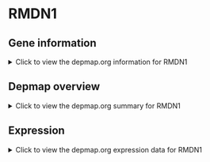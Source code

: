 <h1>RMDN1</h1>

<h2>Gene information</h2>
<details>
  <summary>Click to view the depmap.org information for RMDN1</summary>
  <p><a href="https://depmap.org/portal/gene/RMDN1?tab=about" target="_BLANK">Open page in a new tab...</a></p>
  <iframe src="https://depmap.org/portal/gene/RMDN1?tab=about" style="border:none;width:100%;height:800px"></iframe>
</details>

<h2>Depmap overview</h2>
<details>
  <summary>Click to view the depmap.org summary for RMDN1</summary>
  <p><a href="https://depmap.org/portal/gene/RMDN1?tab=overview" target="_BLANK">Open page in a new tab...</a></p>
  <iframe src="https://depmap.org/portal/gene/RMDN1?tab=overview" style="border:none;width:100%;height:800px"></iframe>
</details>

<h2>Expression</h2>
<details>
  <summary>Click to view the depmap.org expression data for RMDN1</summary>
  <p><a href="https://depmap.org/portal/gene/RMDN1?tab=characterization" target="_BLANK">Open page in a new tab...</a></p>
  <iframe src="https://depmap.org/portal/gene/RMDN1?tab=characterization" style="border:none;width:100%;height:800px"></iframe>
</details>


<!--
<h2>Reactome Pathway diagram</h2>
<details>
  <summary>Click to view the Reactome pathway for RMDN1</summary>
  <p><a href="PURL" target="_BLANK">Open page in a new tab...</a></p>
  PNAME
</details>
-->


